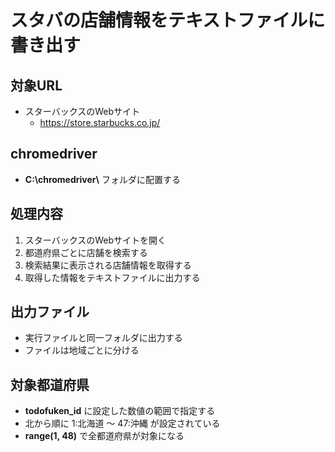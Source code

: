 # スタバの店舗情報をテキストファイルに書き出す

## 対象URL
* スターバックスのWebサイト
  * https://store.starbucks.co.jp/

## chromedriver
* __C:\\chromedriver\\__ フォルダに配置する

## 処理内容
1. スターバックスのWebサイトを開く
2. 都道府県ごとに店舗を検索する
3. 検索結果に表示される店舗情報を取得する
4. 取得した情報をテキストファイルに出力する

## 出力ファイル
* 実行ファイルと同一フォルダに出力する
* ファイルは地域ごとに分ける

## 対象都道府県
* __todofuken_id__ に設定した数値の範囲で指定する
* 北から順に 1:北海道 ～ 47:沖縄 が設定されている
* __range(1, 48)__ で全都道府県が対象になる

